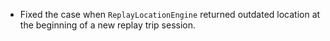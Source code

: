 - Fixed the case when `ReplayLocationEngine` returned outdated location at the beginning of a new replay trip session.